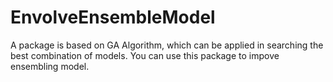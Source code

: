 # EnvolveEnsembleModel
A package is based on GA Algorithm, which can be applied in searching the best combination of models.
You can use this package to impove ensembling model.
